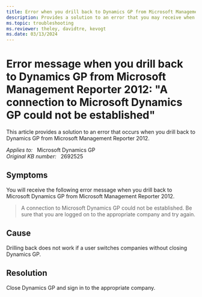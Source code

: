 ```yaml
---
title: Error when you drill back to Dynamics GP from Microsoft Management Reporter 2012 
description: Provides a solution to an error that you may receive when you drill back to Dynamics GP from MR 2012.
ms.topic: troubleshooting
ms.reviewer: theley, davidtre, kevogt
ms.date: 03/13/2024
---
```

# Error message when you drill back to Dynamics GP from Microsoft Management Reporter 2012: "A connection to Microsoft Dynamics GP could not be established"

This article provides a solution to an error that occurs when you drill back to Dynamics GP from Microsoft Management Reporter 2012.

_Applies to:_ &nbsp; Microsoft Dynamics GP  
_Original KB number:_ &nbsp; 2692525

## Symptoms

You will receive the following error message when you drill back to Microsoft Dynamics GP from Microsoft Management Reporter 2012.

> A connection to Microsoft Dynamics GP could not be established. Be sure that you are logged on to the appropriate company and try again.

## Cause

Drilling back does not work if a user switches companies without closing Dynamics GP.

## Resolution

Close Dynamics GP and sign in to the appropriate company.
